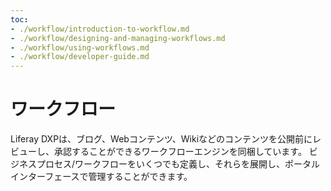 ```yaml
---
toc:
- ./workflow/introduction-to-workflow.md
- ./workflow/designing-and-managing-workflows.md
- ./workflow/using-workflows.md
- ./workflow/developer-guide.md
---
```

# ワークフロー

Liferay DXPは、ブログ、Webコンテンツ、Wikiなどのコンテンツを公開前にレビューし、承認することができるワークフローエンジンを同梱しています。 ビジネスプロセス/ワークフローをいくつでも定義し、それらを展開し、ポータルインターフェースで管理することができます。
